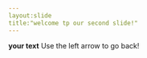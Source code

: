 ```yaml
---
layout:slide
title:"welcome tp our second slide!"
---
```

**your text**
Use the left arrow to go back!
